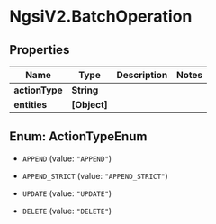 # NgsiV2.BatchOperation

## Properties
Name | Type | Description | Notes
------------ | ------------- | ------------- | -------------
**actionType** | **String** |  | 
**entities** | **[Object]** |  | 


<a name="ActionTypeEnum"></a>
## Enum: ActionTypeEnum


* `APPEND` (value: `"APPEND"`)

* `APPEND_STRICT` (value: `"APPEND_STRICT"`)

* `UPDATE` (value: `"UPDATE"`)

* `DELETE` (value: `"DELETE"`)




